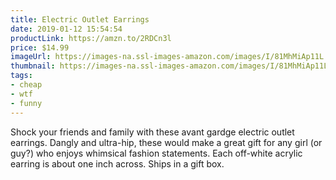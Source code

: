 ```yaml
---
title: Electric Outlet Earrings
date: 2019-01-12 15:54:54
productLink: https://amzn.to/2RDCn3l
price: $14.99
imageUrl: https://images-na.ssl-images-amazon.com/images/I/81MhMiAp11L._SY500_.jpg
thumbnail: https://images-na.ssl-images-amazon.com/images/I/81MhMiAp11L._SR600,315_.jpg
tags:
- cheap
- wtf
- funny
---
```


Shock your friends and family with these avant gardge electric outlet earrings. Dangly and ultra-hip, these would make a great gift for any girl (or guy?) who enjoys whimsical fashion statements. Each off-white acrylic earring is about one inch across. Ships in a gift box.